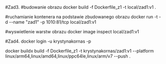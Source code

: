 #Zad3.
#budowanie obrazu
docker build -f Dockerfile_z1 -t local/zad1:v1 .


#ruchamianie kontenera na podstawie zbudowanego obrazu
docker run -t -d --name "zad1" -p 1010:81/tcp local/zad1:v1

#wyswietlenie warstw obrazu
docker image inspect local/zad1:v1

#Zad4.
docker login -u krystynakornas -p

docker buildx build -f Dockerfile_z1 -t krystynakornas/zad1:v1 --platform linux/arm64,linux/amd64,linux/ppc64le,linux/arm/v7 --push .
